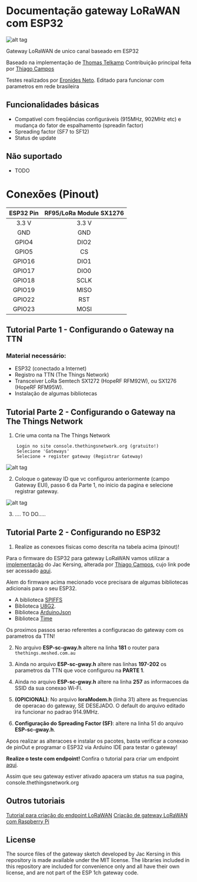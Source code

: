# Documentação gateway LoRaWAN com ESP32
![alt tag](https://www.thethingsnetwork.org/docs/assets/images/architecture.png)

Gateway LoRaWAN de unico canal baseado em ESP32

Baseado na implementação de [Thomas Telkamp](https://github.com/tftelkamp/single_chan_pkt_fwd)
Contribuição principal feita por [Thiago Campos](https://github.com/tcampos123)

Testes realizados por [Eronides Neto](github.com/eron93br). Editado para funcionar com parametros em rede brasileira

Funcionalidades básicas 
--------
- Compatível com freqüências configuráveis (915MHz, 902MHz etc) e mudança do fator de espalhamento (spreadin factor)
- Spreading factor (SF7 to SF12)
- Status de update

Não suportado
--------
- TODO

Conexões (Pinout)
===========
| ESP32 Pin | RF95/LoRa Module SX1276 |
| :---------------------: | :------:|
|  3.3 V  |  3.3 V  |
|  GND |  GND |
|  GPIO4 | DIO2 |
|  GPIO5 | CS |
|  GPIO16 | DIO1 |
|  GPIO17 | DIO0 |
|  GPIO18 |  SCLK |
|  GPIO19 |  MISO |
|  GPIO22 | RST |
|  GPIO23 |  MOSI |

Tutorial Parte 1 - Configurando o Gateway na TTN
-------------
### Material  necessário:
- ESP32 (conectado a Internet)
- Registro na TTN (The Things Network)
- Transceiver LoRa Semtech SX1272 (HopeRF RFM92W), ou SX1276 (HopeRF RFM95W).
- Instalação de algumas bibliotecas

Tutorial Parte 2 - Configurando o Gateway na The Things Network
-------------
1) Crie uma conta na The Things Network
````
    Login no site console.thethingsnetwork.org (gratuito!)
    Selecione 'Gateways' 
    Selecione + register gateway (Registrar Gateway)
````
![alt tag](https://hackster.imgix.net/uploads/attachments/251146/screen_shot_2017-01-14_at_4_EwIJz0eE4x.png?auto=compress%2Cformat&w=680&h=510&fit=max)

2) Coloque o gateway ID que vc configurou anteriormente (campo Gateway EUI), passo 6 da Parte 1, no inicio da pagina e selecione registrar gateway.

![alt tag](https://hackster.imgix.net/uploads/attachments/251147/screen_shot_2017-01-14_at_4_pQP29ElNqh.png?auto=compress%2Cformat&w=680&h=510&fit=max)

3) .... TO DO.....

Tutorial Parte 2 - Configurando no ESP32
-------------

1) Realize as conexoes fisicas como descrita na tabela acima (pinout)! 

Para o firmware do ESP32 para gateway LoRaWAN vamos utilizar a [implementação](https://github.com/kersing/ESP-1ch-Gateway-v5.0) do Jac Kersing, alterada por [Thiago Campos](https://github.com/tcampos123/LoRa-Gateway-with-ESP32), cujo link pode ser acessado [aqui](https://github.com/tcampos123/LoRa-Gateway-with-ESP32).

Alem do firmware acima mecionado voce precisara de algumas bibliotecas adicionais para o seu ESP32.
- A biblioteca [SPIFFS](https://github.com/espressif/arduino-esp32/tree/master/libraries/SPIFFS) 
- Biblioteca [U8G2](https://github.com/nkolban/esp32-snippets/tree/master/hardware/displays/U8G2).
- Biblioteca [ArduinoJson](https://github.com/bblanchon/ArduinoJson)
- Biblioteca [Time](https://github.com/PaulStoffregen/Time)

Os proximos passos serao referentes a configuracao do gateway com os parametros da TTN!

2) No arquivo **ESP-sc-gway.h** altere na linha **181** o router para  ````thethings.meshed.com.au````

3) Ainda no arquivo **ESP-sc-gway.h** altere nas linhas **197-202** os parametros da TTN que voce configurou na **PARTE 1**.

4) Ainda no arquivo **ESP-sc-gway.h** altere na linha **257** as informacoes da SSID da sua conexao Wi-Fi. 

5) **(OPICIONAL)**: No arquivo **loraModem.h** (linha 31) altere as frequencias de operacao do gateway, SE DESEJADO. O default do arquivo editado ira funcionar no padrao 914.9MHz. 

6) **Configuração do Spreading Factor (SF)**: altere na linha 51 do arquivo **ESP-sc-gway.h**. 

Apos realizar as alteracoes e instalar os pacotes, basta verificar a conexao de pinOut e programar o ESP32 via Arduino IDE para testar o gateway!

**Realize o teste com endpoint!** Confira o tutorial para criar um endpoint [aqui](https://github.com/eron93br/lorawan/tree/master/rpi-gtw/endpoint).

Assim que seu gateway estiver ativado apacera um status na sua pagina, console.thethingsnetwork.org

Outros tutoriais 
-------
[Tutorial para criação do endpoint LoRaWAN](https://github.com/eron93br/lorawan/tree/master/rpi-gtw/endpoint)
[Criação de gateway LoRaWAN com Raspberry Pi](https://github.com/eron93br/lorawan/tree/master/rpi-gtw)

License
-------
The source files of the gateway sketch developed by Jac Kersing in this repository is made available under the MIT license. The libraries included in this repository are included for convenience only and all have their own license, and are not part of the ESP 1ch gateway code.
